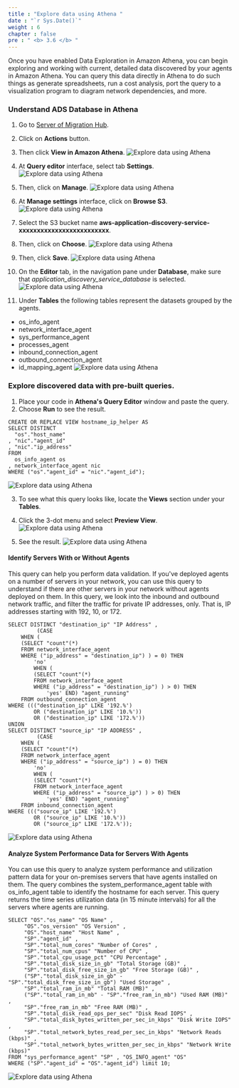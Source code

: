 ```yaml
---
title : "Explore data using Athena "
date : "`r Sys.Date()`"
weight : 6
chapter : false
pre : " <b> 3.6 </b> "
---
```

Once you have enabled Data Exploration in Amazon Athena, you can begin exploring and working with current, detailed data discovered by your agents in Amazon Athena. You can query this data directly in Athena to do such things as generate spreadsheets, run a cost analysis, port the query to a visualization program to diagram network dependencies, and more.

### Understand ADS Database in Athena
1. Go to [Server of Migration Hub](https://us-west-2.console.aws.amazon.com/migrationhub/home?region=us-west-2#/discover/servers).
2. Click on **Actions** button.
3. Then click **View in Amazon Athena**.
![Explore data using Athena](/images/3.discoveryexistinginfra/3.6exploredata/3.6.1exploredata.png?width=90pc)

4. At **Query editor** interface, select tab **Settings**.
![Explore data using Athena](/images/3.discoveryexistinginfra/3.6exploredata/3.6.2exploredata.png?width=90pc)

5. Then, click on **Manage**.
![Explore data using Athena](/images/3.discoveryexistinginfra/3.6exploredata/3.6.3exploredata.png?width=90pc)

6. At **Manage settings** interface, click on **Browse S3**.
![Explore data using Athena](/images/3.discoveryexistinginfra/3.6exploredata/3.6.4exploredata.png?width=90pc)

7. Select the S3 bucket name **aws-application-discovery-service-xxxxxxxxxxxxxxxxxxxxxxxxx**.
8. Then, click on **Choose**.
![Explore data using Athena](/images/3.discoveryexistinginfra/3.6exploredata/3.6.5exploredata.png?width=90pc)

9. Then, click **Save**.
![Explore data using Athena](/images/3.discoveryexistinginfra/3.6exploredata/3.6.6exploredata.png?width=90pc)

10. On the **Editor** tab, in the navigation pane under **Database**, make sure that *application_discovery_service_database* is selected.
![Explore data using Athena](/images/3.discoveryexistinginfra/3.6exploredata/3.6.7exploredata.png?width=90pc)

11. Under **Tables** the following tables represent the datasets grouped by the agents.
+ os_info_agent
+ network_interface_agent
+ sys_performance_agent
+ processes_agent
+ inbound_connection_agent
+ outbound_connection_agent
+ id_mapping_agent
![Explore data using Athena](/images/3.discoveryexistinginfra/3.6exploredata/3.6.8exploredata.png?width=90pc)

### Explore discovered data with pre-built queries.
1. Place your code in **Athena's Query Editor** window and paste the query.
2. Choose **Run** to see the result.

```
CREATE OR REPLACE VIEW hostname_ip_helper AS
SELECT DISTINCT
  "os"."host_name"
, "nic"."agent_id"
, "nic"."ip_address"
FROM
  os_info_agent os
, network_interface_agent nic
WHERE ("os"."agent_id" = "nic"."agent_id");
```
![Explore data using Athena](/images/3.discoveryexistinginfra/3.6exploredata/3.6.9exploredata.png?width=90pc)

3. To see what this query looks like, locate the **Views** section under your **Tables**. 
4. Click the 3-dot menu and select **Preview View**.
![Explore data using Athena](/images/3.discoveryexistinginfra/3.6exploredata/3.6.10exploredata.png?width=90pc)

5. See the result.
![Explore data using Athena](/images/3.discoveryexistinginfra/3.6exploredata/3.6.11exploredata.png?width=90pc)

#### Identify Servers With or Without Agents
This query can help you perform data validation. If you've deployed agents on a number of servers in your network, you can use this query to understand if there are other servers in your network without agents deployed on them. In this query, we look into the inbound and outbound network traffic, and filter the traffic for private IP addresses, only. That is, IP addresses starting with 192, 10, or 172.
```
SELECT DISTINCT "destination_ip" "IP Address" ,
         (CASE
    WHEN (
    (SELECT "count"(*)
    FROM network_interface_agent
    WHERE ("ip_address" = "destination_ip") ) = 0) THEN
        'no'
        WHEN (
        (SELECT "count"(*)
        FROM network_interface_agent
        WHERE ("ip_address" = "destination_ip") ) > 0) THEN
            'yes' END) "agent_running"
    FROM outbound_connection_agent
WHERE ((("destination_ip" LIKE '192.%')
        OR ("destination_ip" LIKE '10.%'))
        OR ("destination_ip" LIKE '172.%'))
UNION
SELECT DISTINCT "source_ip" "IP ADDRESS" ,
         (CASE
    WHEN (
    (SELECT "count"(*)
    FROM network_interface_agent
    WHERE ("ip_address" = "source_ip") ) = 0) THEN
        'no'
        WHEN (
        (SELECT "count"(*)
        FROM network_interface_agent
        WHERE ("ip_address" = "source_ip") ) > 0) THEN
            'yes' END) "agent_running"
    FROM inbound_connection_agent
WHERE ((("source_ip" LIKE '192.%')
        OR ("source_ip" LIKE '10.%'))
        OR ("source_ip" LIKE '172.%'));

```
![Explore data using Athena](/images/3.discoveryexistinginfra/3.6exploredata/3.6.12exploredata.png?width=90pc)

#### Analyze System Performance Data for Servers With Agents
You can use this query to analyze system performance and utilization pattern data for your on-premises servers that have agents installed on them. The query combines the system_performance_agent table with os_info_agent table to identify the hostname for each server. This query returns the time series utilization data (in 15 minute intervals) for all the servers where agents are running.
```
SELECT "OS"."os_name" "OS Name" ,
     "OS"."os_version" "OS Version" ,
     "OS"."host_name" "Host Name" ,
     "SP"."agent_id" ,
     "SP"."total_num_cores" "Number of Cores" ,
     "SP"."total_num_cpus" "Number of CPU" ,
     "SP"."total_cpu_usage_pct" "CPU Percentage" ,
     "SP"."total_disk_size_in_gb" "Total Storage (GB)" ,
     "SP"."total_disk_free_size_in_gb" "Free Storage (GB)" ,
     ("SP"."total_disk_size_in_gb" - "SP"."total_disk_free_size_in_gb") "Used Storage" ,
     "SP"."total_ram_in_mb" "Total RAM (MB)" ,
     ("SP"."total_ram_in_mb" - "SP"."free_ram_in_mb") "Used RAM (MB)" ,
     "SP"."free_ram_in_mb" "Free RAM (MB)" ,
     "SP"."total_disk_read_ops_per_sec" "Disk Read IOPS" ,
     "SP"."total_disk_bytes_written_per_sec_in_kbps" "Disk Write IOPS" ,
     "SP"."total_network_bytes_read_per_sec_in_kbps" "Network Reads (kbps)" ,
     "SP"."total_network_bytes_written_per_sec_in_kbps" "Network Write (kbps)"
FROM "sys_performance_agent" "SP" , "OS_INFO_agent" "OS"
WHERE ("SP"."agent_id" = "OS"."agent_id") limit 10;

```
![Explore data using Athena](/images/3.discoveryexistinginfra/3.6exploredata/3.6.13exploredata.png?width=90pc)